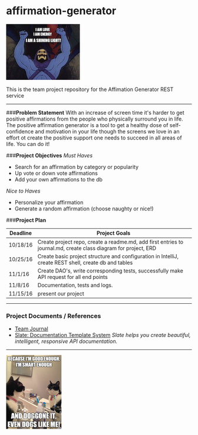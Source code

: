 # affirmation-generator

![skullaff](images/skullHappy.jpg)

This is the team project repository for the Affimation Generator REST service

---

###**Problem Statement**
With an increase of screen time it's harder to get positive affirmations from the 
people who physically surround you in  life. The positive affirmation generator is a tool to get a 
healthy dose of self-confidence and motivation in your life though the screens we love in an effort ot create the positive support one needs to succeed in all areas of life. You can do it!

###**Project Objectives**
*Must Haves*
* Search for an affirmation by category or popularity
* Up vote or down vote affirmations
* Add your own affirmations to the db

*Nice to Haves*
* Personalize your affirmation
* Generate a random affirmation (choose naughty or nice!)

###**Project Plan**

Deadline | Project Goals
----- | -----
10/18/16 | Create project repo, create a readme.md, add first entries to journal.md, create class diagram for project, ERD
10/25/16 | Create basic project structure and configuration in IntelliJ, create REST shell, create db and tables
11/1/16 | Create DAO's, write corresponding tests, successfully make API request for all end points
11/8/16 | Documentation, tests and logs.
11/15/16 |  present our project

---
### Project Documents / References
- [Team Journal](TeamJournal.md )
- [Slate: Documentation Template System](https://github.com/lord/slate)
*Slate helps you create beautiful, intelligent, responsive API documentation.*


---

![catAff](images/doggoneit.jpg) 
